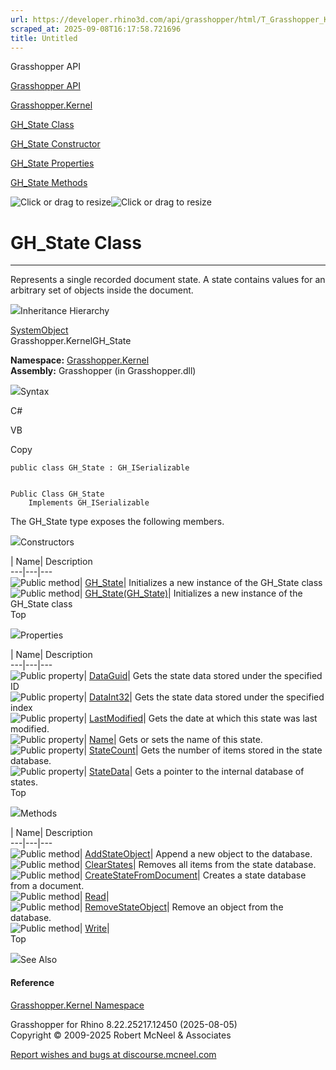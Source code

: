```yaml
---
url: https://developer.rhino3d.com/api/grasshopper/html/T_Grasshopper_Kernel_GH_State.htm
scraped_at: 2025-09-08T16:17:58.721696
title: Untitled
---
```


Grasshopper API

[Grasshopper API](../html/723c01da-9986-4db2-8f53-6f3a7494df75.htm
"Grasshopper API")

[Grasshopper.Kernel](../html/N_Grasshopper_Kernel.htm "Grasshopper.Kernel")

[GH_State Class](../html/T_Grasshopper_Kernel_GH_State.htm "GH_State Class")

[GH_State Constructor ](../html/Overload_Grasshopper_Kernel_GH_State__ctor.htm
"GH_State Constructor ")

[GH_State Properties](../html/Properties_T_Grasshopper_Kernel_GH_State.htm
"GH_State Properties")

[GH_State Methods](../html/Methods_T_Grasshopper_Kernel_GH_State.htm "GH_State
Methods")

![Click or drag to resize](../icons/TocOpen.gif)![Click or drag to
resize](../icons/TocClose.gif)

# GH_State Class  
  
---  
  
Represents a single recorded document state. A state contains values for an
arbitrary set of objects inside the document.

![](../icons/SectionExpanded.png)Inheritance Hierarchy

[SystemObject](https://docs.microsoft.com/dotnet/api/system.object)  
Grasshopper.KernelGH_State  

**Namespace:** [Grasshopper.Kernel](N_Grasshopper_Kernel.htm)  
**Assembly:** Grasshopper (in Grasshopper.dll)

![](../icons/SectionExpanded.png)Syntax

C#

VB

Copy

    
    
    public class GH_State : GH_ISerializable
    
    
    Public Class GH_State
    	Implements GH_ISerializable

The GH_State type exposes the following members.

![](../icons/SectionExpanded.png)Constructors

| Name| Description  
---|---|---  
![Public method](../icons/pubmethod.gif)|
[GH_State](M_Grasshopper_Kernel_GH_State__ctor.htm)| Initializes a new
instance of the GH_State class  
![Public method](../icons/pubmethod.gif)|
[GH_State(GH_State)](M_Grasshopper_Kernel_GH_State__ctor_1.htm)| Initializes a
new instance of the GH_State class  
Top

![](../icons/SectionExpanded.png)Properties

| Name| Description  
---|---|---  
![Public property](../icons/pubproperty.gif)|
[DataGuid](P_Grasshopper_Kernel_GH_State_Data.htm)|  Gets the state data
stored under the specified ID  
![Public property](../icons/pubproperty.gif)|
[DataInt32](P_Grasshopper_Kernel_GH_State_Data_1.htm)|  Gets the state data
stored under the specified index  
![Public property](../icons/pubproperty.gif)|
[LastModified](P_Grasshopper_Kernel_GH_State_LastModified.htm)|  Gets the date
at which this state was last modified.  
![Public property](../icons/pubproperty.gif)|
[Name](P_Grasshopper_Kernel_GH_State_Name.htm)|  Gets or sets the name of this
state.  
![Public property](../icons/pubproperty.gif)|
[StateCount](P_Grasshopper_Kernel_GH_State_StateCount.htm)|  Gets the number
of items stored in the state database.  
![Public property](../icons/pubproperty.gif)|
[StateData](P_Grasshopper_Kernel_GH_State_StateData.htm)|  Gets a pointer to
the internal database of states.  
Top

![](../icons/SectionExpanded.png)Methods

| Name| Description  
---|---|---  
![Public method](../icons/pubmethod.gif)|
[AddStateObject](M_Grasshopper_Kernel_GH_State_AddStateObject.htm)|  Append a
new object to the database.  
![Public method](../icons/pubmethod.gif)|
[ClearStates](M_Grasshopper_Kernel_GH_State_ClearStates.htm)|  Removes all
items from the state database.  
![Public method](../icons/pubmethod.gif)|
[CreateStateFromDocument](M_Grasshopper_Kernel_GH_State_CreateStateFromDocument.htm)|
Creates a state database from a document.  
![Public method](../icons/pubmethod.gif)|
[Read](M_Grasshopper_Kernel_GH_State_Read.htm)|  
![Public method](../icons/pubmethod.gif)|
[RemoveStateObject](M_Grasshopper_Kernel_GH_State_RemoveStateObject.htm)|
Remove an object from the database.  
![Public method](../icons/pubmethod.gif)|
[Write](M_Grasshopper_Kernel_GH_State_Write.htm)|  
Top

![](../icons/SectionExpanded.png)See Also

#### Reference

[Grasshopper.Kernel Namespace](N_Grasshopper_Kernel.htm)

Grasshopper for Rhino 8.22.25217.12450 (2025-08-05)  
Copyright © 2009-2025 Robert McNeel & Associates

[Report wishes and bugs at
discourse.mcneel.com](https://discourse.mcneel.com/c/grasshopper)

